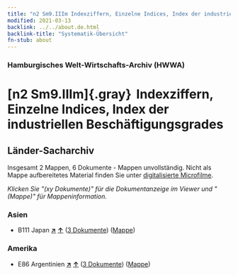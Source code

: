```yaml
---
title: "n2 Sm9.IIIm Indexziffern, Einzelne Indices, Index der industriellen Beschäftigungsgrades"
modified: 2021-03-13
backlink: ../../about.de.html
backlink-title: "Systematik-Übersicht"
fn-stub: about
---
```


### Hamburgisches Welt-Wirtschafts-Archiv (HWWA)

# [n2 Sm9.IIIm]{.gray}&#8201; Indexziffern, Einzelne Indices, Index der industriellen Beschäftigungsgrades&#160; 







## Länder-Sacharchiv




Insgesamt 2 Mappen, 6 Dokumente - Mappen unvollständig.
Nicht als Mappe aufbereitetes Material finden Sie unter [digitalisierte Microfilme](/film/h1_sh.de.html).

_Klicken Sie "(xy Dokumente)" für die Dokumentanzeige im Viewer und "(Mappe)" für Mappeninformation._




### Asien

- B111 Japan [**&nearr;**](../../../geo/i/141272/about.de.html "Japan (alle Mappen)") [**&uarr;**](../../../geo/about.de.html#B111 "Ländersystematik") (<a href="https://pm20.zbw.eu/iiifview/folder/sh/141272,144996" title="über: Japan : Indexziffern, Einzelne Indices, Index der industriellen Beschäftigungsgrades" target="_blank">3 Dokumente</a>) ([Mappe](../../../../folder/sh/1412xx/141272/1449xx/144996/about.de.html))

### Amerika

- E86 Argentinien [**&nearr;**](../../../geo/i/141692/about.de.html "Argentinien (alle Mappen)") [**&uarr;**](../../../geo/about.de.html#E86 "Ländersystematik") (<a href="https://pm20.zbw.eu/iiifview/folder/sh/141692,144996" title="über: Argentinien : Indexziffern, Einzelne Indices, Index der industriellen Beschäftigungsgrades" target="_blank">3 Dokumente</a>) ([Mappe](../../../../folder/sh/1416xx/141692/1449xx/144996/about.de.html))








